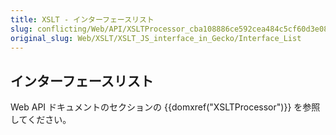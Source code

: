 ```yaml
---
title: XSLT - インターフェースリスト
slug: conflicting/Web/API/XSLTProcessor_cba108886ce592cea484c5cf60d3e08a
original_slug: Web/XSLT/XSLT_JS_interface_in_Gecko/Interface_List
---
```


## インターフェースリスト

Web API ドキュメントのセクションの {{domxref("XSLTProcessor")}} を参照してください。
